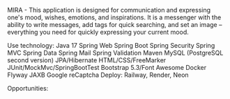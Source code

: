 MIRA - This application is designed for communication and expressing one's mood, wishes, emotions, and inspirations. It is a messenger with the ability
to write messages, add tags for quick searching, and set an image – everything you need for quickly expressing your current mood.

Use technology:
Java 17
Spring Web
Spring Boot
Spring Security
Spring MVC
Spring Data
Spring Mail
Spring Validation
Maven
MySQL (PostgreSQL second version)
JPA/Hibernate
HTML/CSS/FreeMarker
JUnit/MockMvc/SpringBootTest
Bootstrap 5.3/Font Awesome
Docker
Flyway
JAXB
Google reCaptcha
Deploy: Railway, Render, Neon


Opportunities:


